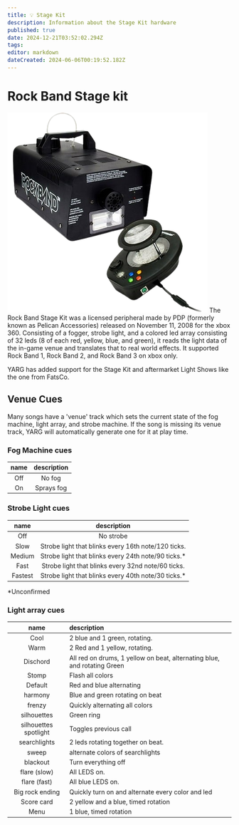 ```yaml
---
title: 💡 Stage Kit
description: Information about the Stage Kit hardware
published: true
date: 2024-12-21T03:52:02.294Z
tags: 
editor: markdown
dateCreated: 2024-06-06T00:19:52.182Z
---
```


# Rock Band Stage kit
![stagekit.png](/stagekit/stagekit.png)
	The Rock Band Stage Kit was a licensed peripheral made by PDP (formerly known as Pelican Accessories) released on November 11, 2008 for the xbox 360. 
Consisting of a fogger, strobe light, and a colored led array consisting of 32 leds (8 of each red, yellow, blue, and green), it reads the light data of the in-game venue and translates that to real world effects. It supported Rock Band 1, Rock Band 2, and Rock Band 3 on xbox only.

YARG has added support for the Stage Kit and aftermarket Light Shows like the one from FatsCo.

## Venue Cues
Many songs have a 'venue' track which sets the current state of the fog machine, light array, and strobe machine. If the song is missing its venue track, YARG will automatically generate one for it at play time.

### Fog Machine cues
|name|description|
|:-:|:-:|
|Off| No fog|
|On| Sprays fog|

### Strobe Light cues
|name|description|
|:-:|:-:|
|Off| No strobe|
|Slow|Strobe light that blinks every 16th note/120 ticks.|
|Medium|Strobe light that blinks every 24th note/90 ticks.*|
|Fast|Strobe light that blinks every 32nd note/60 ticks.|
|Fastest|Strobe light that blinks every 40th note/30 ticks.*|
*Unconfirmed
### Light array cues
|name|description|
|:-:|:-|
|Cool|2 blue and 1 green, rotating.|
|Warm|2 Red and 1 yellow, rotating.|
|Dischord| All red on drums, 1 yellow on beat, alternating blue, and rotating Green|
|Stomp| Flash all colors|
|Default| Red and blue alternating|
|harmony| Blue and green rotating on beat|
|frenzy| Quickly alternating all colors|
|silhouettes| Green ring|
|silhouettes spotlight| Toggles previous call|
|searchlights| 2 leds rotating together on beat.|
|sweep| alternate colors of searchlights|  
|blackout| Turn everything off|
|flare (slow)|          All LEDS on.|
|flare (fast)|			All blue LEDS on.|
|Big rock ending| Quickly turn on and alternate every color and led|
|Score card|2 yellow and a blue, timed rotation|
|Menu|        1 blue, timed rotation|